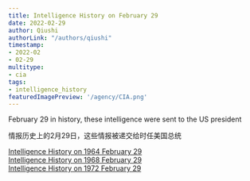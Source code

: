 ```yaml
---
title: Intelligence History on February 29
date: 2022-02-29
author: Qiushi 
authorLink: "/authors/qiushi"
timestamp: 
- 2022-02
- 02-29
multitype: 
- cia
tags: 
- intelligence_history
featuredImagePreview: '/agency/CIA.png'
---
```



February 29 in history, these intelligence were sent to the US president

情报历史上的2月29日，这些情报被递交给时任美国总统

<!--more-->







[Intelligence History on 1964 February 29](/dailybrief/1964-02-29)   
[Intelligence History on 1968 February 29](/dailybrief/1968-02-29)   
[Intelligence History on 1972 February 29](/dailybrief/1972-02-29)   
